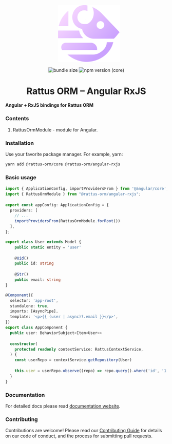 <p align="center">
  <img style="margin-right: -15px" width="192px" src="https://raw.githubusercontent.com/lyohaplotinka/rattus-orm/main/assets/logo.svg" alt="Rattus ORM">
</p>

<p align="center">
  <img alt="bundle size" src="https://img.shields.io/bundlephobia/minzip/%40rattus-orm%2Fangular-rxjs">
  <img alt="npm version (core)" src="https://img.shields.io/npm/v/%40rattus-orm%2Fangular-rxjs">
</p>

<h1 align="center">Rattus ORM – Angular RxJS</h1>

**Angular + RxJS bindings for Rattus ORM**

### Contents
1. RattusOrmModule - module for Angular.

### Installation
Use your favorite package manager. For example, yarn:
```bash
yarn add @rattus-orm/core @rattus-orm/angular-rxjs
```
### Basic usage
```typescript title="app.config.ts"
import { ApplicationConfig, importProvidersFrom } from '@angular/core';
import { RattusOrmModule } from "@rattus-orm/angular-rxjs";

export const appConfig: ApplicationConfig = {
  providers: [
    // ...
    importProvidersFrom(RattusOrmModule.forRoot())
  ],
};
```

```typescript title="models/User.ts"
export class User extends Model {
    public static entity = 'user'
    
    @Uid()
    public id: string
    
    @Str()
    public email: string
}
```

```typescript title="app.component.ts"
@Component({
  selector: 'app-root',
  standalone: true,
  imports: [AsyncPipe],
  template: '<p>{{ (user | async)?.email }}</p>',
})
export class AppComponent {
  public user: BehaviorSubject<Item<User>>

  constructor(
    protected readonly contextService: RattusContextService,
  ) {
    const userRepo = contextService.getRepository(User)

    this.user = userRepo.observe((repo) => repo.query().where('id', '1').first())
  }
}
```

### Documentation
For detailed docs please read [documentation website](https://orm.rattus.dev/docs/category/angular-rxjs-integration).

### Contributing
Contributions are welcome! Please read our [Contributing Guide](../../CONTRIBUTING.md) for details on our code of conduct, and the process for submitting pull requests.
